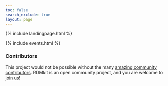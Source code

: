 ```yaml
---
toc: false
search_exclude: true
layout: page
---
```


{% include landingpage.html %}

{% include events.html %}

### Contributors
This project would not be possible without the many [amazing community contributors](contributors). RDMkit is an open community project, and you are welcome to [join us](how_to_contribute)!

